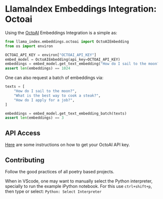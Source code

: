 # LlamaIndex Embeddings Integration: Octoai

Using the [OctoAI](https://octo.ai) Embeddings Integration is a simple as:

```python
from llama_index.embeddings.octoai import OctoAIEmbedding
from os import environ

OCTOAI_API_KEY = environ["OCTOAI_API_KEY"]
embed_model = OctoAIEmbedding(api_key=OCTOAI_API_KEY)
embeddings = embed_model.get_text_embedding("How do I sail to the moon?")
assert len(embeddings) == 1024
```

One can also request a batch of embeddings via:

```python
texts = [
    "How do I sail to the moon?",
    "What is the best way to cook a steak?",
    "How do I apply for a job?",
]

embeddings = embed_model.get_text_embedding_batch(texts)
assert len(embeddings) == 3
```

## API Access

[Here](https://octo.ai/docs/getting-started/how-to-create-an-octoai-access-token) are some instructions on how to get your OctoAI API key.

## Contributing

Follow the good practices of all poetry based projects.

When in VScode, one may want to manually select the Python interpreter, specially to run the example iPython notebook. For this use `ctrl+shift+p`, then type or select: `Python: Select Interpreter`
